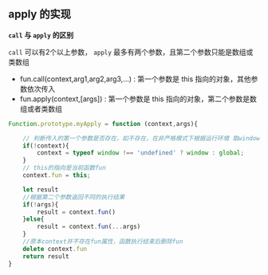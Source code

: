  ## apply 的实现

 **`call` 与 `apply` 的区别**

`call` 可以有2个以上参数，
`apply` 最多有两个参数，且第二个参数只能是数组或类数组

 - fun.call(context,arg1,arg2,arg3,...) : 第一个参数是 this 指向的对象，其他参数依次传入
 - fun.apply(context,[args]) : 第一个参数是 this 指向的对象，第二个参数是数组或者类数组

```javascript
Function.prototype.myApply = function (context,args){

    // 判断传入的第一个参数是否存在，如不存在，在非严格模式下根据运行环境 取window 或者 global
    if(!context){
        context = typeof window !== 'undefined' ? window : global;
    }
    // this的指向是当前函数fun
    context.fun = this;

    let result
    //根据第二个参数返回不同的执行结果
    if(!args){
        result = context.fun()
    }else{
        result = context.fun(...args)
    }
    //原本context并不存在fun属性，函数执行结束后删除fun
    delete context.fun
    return result
}
```
